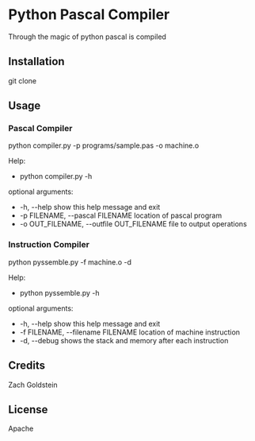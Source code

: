 # Python Pascal Compiler

Through the magic of python pascal is compiled

## Installation

git clone 

## Usage

### Pascal Compiler
python compiler.py -p programs/sample.pas -o machine.o

Help:

* python compiler.py -h

optional arguments:

* -h, --help                                show this help message and exit
* -p FILENAME, --pascal FILENAME            location of pascal program
* -o OUT_FILENAME, --outfile OUT_FILENAME   file to output operations


### Instruction Compiler
python pyssemble.py -f machine.o -d

Help:

* python pyssemble.py -h

optional arguments:

* -h, --help                            show this help message and exit
* -f FILENAME, --filename FILENAME      location of machine instruction
* -d, --debug                           shows the stack and memory after each instruction

## Credits

Zach Goldstein

## License

Apache